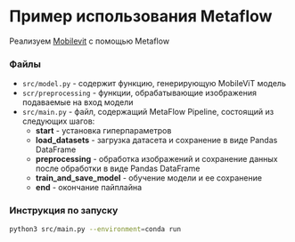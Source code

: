 # Пример использования Metaflow

Реализуем [Mobilevit](https://keras.io/examples/vision/mobilevit/) с помощью Metaflow


### Файлы
- `src/model.py` - содержит функцию, генерирующую MobileViT модель
- `scr/preprocessing` - функции, обрабатывающие изображения подаваемые на вход модели
- `src/main.py` - файл, содержащий MetaFlow Pipeline, состоящий из следующих шагов:
    - **start** - установка гиперпараметров
    - **load_datasets** - загрузка датасета и сохранение в виде Pandas DataFrame
    - **preprocessing** - обработка изображений и сохранение данных после обработки в виде Pandas DataFrame
    - **train_and_save_model** - обучение модели и ее сохранение
    - **end** - окончание пайплайна

### Инструкция по запуску

```Bash
python3 src/main.py --environment=conda run
```